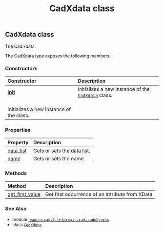 ﻿---
title: CadXdata class
second_title: Aspose.CAD for Python via .NET API References
description: 
type: docs
weight: 1290
url: /aspose.cad.fileformats.cad.cadobjects/cadxdata/
is_root: false
---

## CadXdata class

The Cad xdata.



The CadXdata type exposes the following members:

### Constructors
| Constructor | Description |
| :- | :- |
| [__init__](/cad/python-net/aspose.cad.fileformats.cad.cadobjects/cadxdata/__init__/#) | Initializes a new instance of the [`CadXdata`](/cad/python-net/aspose.cad.fileformats.cad.cadobjects/cadxdata) class. <br/>Initializes a new instance of the class. |


### Properties
| Property | Description |
| :- | :- |
| [data_list](/cad/python-net/aspose.cad.fileformats.cad.cadobjects/cadxdata/data_list) | Gets or sets the data list. |
| [name](/cad/python-net/aspose.cad.fileformats.cad.cadobjects/cadxdata/name) | Gets or sets the name. |


### Methods
| Method | Description |
| :- | :- |
| [get_first_value](/cad/python-net/aspose.cad.fileformats.cad.cadobjects/cadxdata/get_first_value/#aspose.cad.fileformats.cad.cadobjects.CadXdata-aspose.cad.fileformats.cad.CadEntityAttribute) | Get first occurrence of an attribute from XData |



### See Also
* module [`aspose.cad.fileformats.cad.cadobjects`](..)
* class [`CadXdata`](/cad/python-net/aspose.cad.fileformats.cad.cadobjects/cadxdata)
